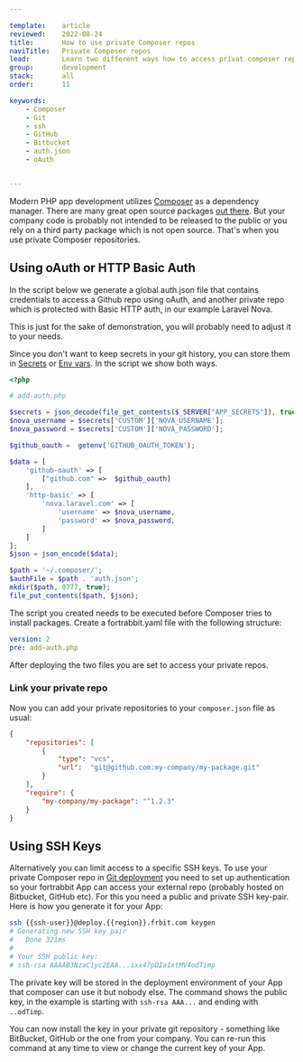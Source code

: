 ```yaml
---

template:    article
reviewed:    2022-08-24
title:       How to use private Composer repos 
naviTitle:   Private Composer repos 
lead:        Learn two different ways how to access privat composer repositories during git deployment
group:       development
stack:       all
order:       11

keywords:
    - Composer
    - Git
    - ssh
    - GitHub
    - Bitbucket
    - auth.json
    - oAuth


---
```


Modern PHP app development utilizes [Composer](composer) as a dependency manager. There are many great open source packages [out there](http://packagist.org). But your company code is probably not intended to be released to the public or you rely on a third party package which is not open source. That's when you use private Composer repositories.

## Using oAuth or HTTP Basic Auth 

In the script below we generate a global auth.json file that contains credentials to access a Github repo using oAuth, and another private repo which is protected with Basic HTTP auth, in our example Laravel Nova.

This is just for the sake of demonstration, you will probably need to adjust it to your needs.

Since you don't want to keep secrets in your git history, you can store them in [Secrets](/secrets) or [Env vars](/env-vars). In the script we show both ways.

```php
<?php

# add-auth.php

$secrets = json_decode(file_get_contents($_SERVER["APP_SECRETS"]), true);
$nova_username = $secrets['CUSTOM']['NOVA_USERNAME'];
$nova_password = $secrets['CUSTOM']['NOVA_PASSWORD'];

$github_oauth =  getenv('GITHUB_OAUTH_TOKEN');

$data = [
    'github-oauth' => [
        ["github.com" =>  $github_oauth]
    ],
    'http-basic' => [
        'nova.laravel.com' => [
            'username' => $nova_username,
            'password' => $nova_password,
        ]
    ]
];
$json = json_encode($data);

$path = '~/.composer/';
$authFile = $path . 'auth.json';
mkdir($path, 0777, true);
file_put_contents($path, $json);
```

The script you created needs to be executed before Composer tries to install packages. Create a fortrabbit.yaml file with the following structure:

```yaml
version: 2
pre: add-auth.php
```

After deploying the two files you are set to access your private repos.

### Link your private repo

Now you can add your private repositories to your `composer.json` file as usual:

```json
{
    "repositories": [
        {
            "type": "vcs",
            "url":  "git@github.com:my-company/my-package.git"
        }
    ],
    "require": {
        "my-company/my-package": "^1.2.3"
    }
}
```


## Using SSH Keys

Alternatively you can limit access to a specific SSH keys.
To use your private Composer repo in [Git deployment](git-deployment) you need to set up authentication so your fortrabbit App can access your external repo (probably hosted on Bitbucket, GitHub etc). For this you need a public and private SSH key-pair. Here is how you generate it for your App:

```bash
ssh {{ssh-user}}@deploy.{{region}}.frbit.com keygen
# Generating new SSH key pair
#   Done 321ms
#
# Your SSH public key:
# ssh-rsa AAAAB3NzaC1yc2EAA...ixx47pDIa1xtMV4odTimp
```

The private key will be stored in the deployment environment of your App that composer can use it but nobody else. The command shows the public key, in the example is starting with `ssh-rsa AAA...` and ending with `..odTimp`.

You can now install the key in your private git repository - something like BitBucket, GitHub or the one from your company. You can re-run this command at any time to view or change the current key of your App.
